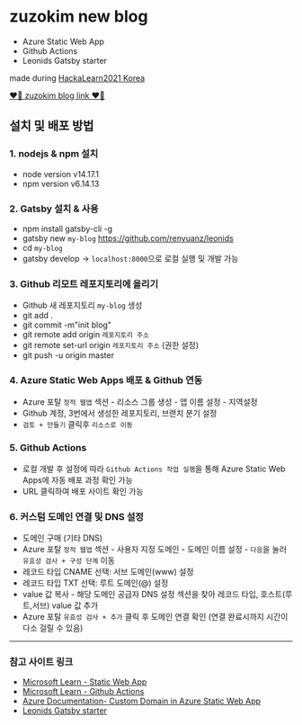 # zuzokim new blog 

- Azure Static Web App
- Github Actions
- Leonids Gatsby starter

made during [HackaLearn2021 Korea](https://github.com/devrel-kr/HackaLearn)

[❤️‍🔥 zuzokim blog link ❤️‍🔥](https://www.zuzokim.xyz)

## 설치 및 배포 방법
### 1. nodejs & npm 설치 
  - node version v14.17.1
  - npm version v6.14.13
### 2. Gatsby 설치 & 사용
  - npm install gatsby-cli -g
  - gatsby new `my-blog` https://github.com/renyuanz/leonids
  - cd `my-blog`
  - gatsby develop -> `localhost:8000`으로 로컬 실행 및 개발 가능
### 3. Github 리모트 레포지토리에 올리기
  - Github 새 레포지토리 `my-blog` 생성
  - git add .
  - git commit -m"init blog"
  - git remote add origin `레포지토리 주소`
  - git remote set-url origin `레포지토리 주소` (권한 설정)
  - git push -u origin master
### 4. Azure Static Web Apps 배포 & Github 연동
  - Azure 포탈 `정적 웹앱` 섹션 - 리소스 그룹 생성 - 앱 이름 설정 - 지역설정 
  - Github 계정, 3번에서 생성한 레포지토리, 브랜치 분기 설정
  - `검토 + 만들기` 클릭후 `리소스로 이동`
### 5. Github Actions
  - 로컬 개발 후 설정에 따라 `Github Actions 작업 실행`을 통해 Azure Static Web Apps에 자동 배포 과정 확인 가능
  - URL 클릭하여 배포 사이트 확인 가능
### 6. 커스텀 도메인 연결 및 DNS 설정
  - 도메인 구매 (기타 DNS)
  - Azure 포탈 `정적 웹앱` 섹션 - 사용자 지정 도메인 - 도메인 이름 설정 - `다음`을 눌러 `유효성 검사 + 구성 단계` 이동
  - 레코드 타입 CNAME 선택: 서브 도메인(www) 설정
  - 레코드 타입 TXT 선택: 루트 도메인(@) 설정 
  - value 값 복사 - 해당 도메인 공급자 DNS 설정 섹션을 찾아 레코드 타입, 호스트(루트,서브) value 값 추가
  - Azure 포탈 `유효성 검사 + 추가` 클릭 후 도메인 연결 확인 (연결 완료시까지 시간이 다소 걸릴 수 있음)

---
### 참고 사이트 링크
- [Microsoft Learn - Static Web App](https://docs.microsoft.com/ko-kr/learn/paths/azure-static-web-apps/)
- [Microsoft Learn - Github Actions](https://docs.microsoft.com/ko-kr/learn/paths/automate-workflow-github-actions/)
- [Azure Documentation- Custom Domain in Azure Static Web App](https://docs.microsoft.com/ko-kr/azure/static-web-apps/custom-domain?tabs=other-dns#prerequisites)
- [Leonids Gatsby starter](https://github.com/renyuanz/leonids)
